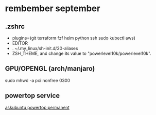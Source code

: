 # rembember september

## .zshrc

  - plugins=(git terraform fzf helm python ssh sudo kubectl aws)
  - EDITOR
  - . ~/.my_linux/sh-init.d/20-aliases
  - ZSH_THEME, and change its value to "powerlevel10k/powerlevel10k".

## GPU/OPENGL (arch/manjaro)

sudo mhwd -a pci nonfree 0300

## powertop service

[askubuntu powertop permanent](https://askubuntu.com/questions/112705/how-do-i-make-powertop-changes-permanent)
